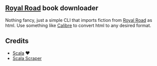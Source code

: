 [Royal Road](http://royalroadl.com/) book downloader
---

Nothing fancy, just a simple CLI that imports fiction from  [Royal Road](http://royalroadl.com/)
as html. Use something like [Calibre](http://calibre-ebook.com/) to convert html to any desired format.


Credits
---

* [Scala](http://www.scala-lang.org/) ❤️
* [Scala Scraper](https://github.com/ruippeixotog/scala-scraper) 